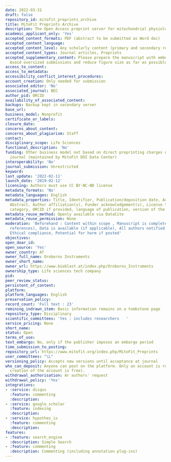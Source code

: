 ```yaml
---
date: 2022-03-31
draft: false
repository_id: mitofit_preprints_archive
title: MitoFit Preprints Archive
description: The Open Access preprint server for mitochondrial physiology and bioenergetics
academic_applicant_only: 'Yes'
accepted_content_formats: PDF (abstract to be submitted as Word doc)
accepted_content_language:
accepted_content_level: Any scholarly content (primary and secondary research)
accepted_content_types: Journal articles, Preprints
accepted_supplementary_content: Please prepare the manuscript with embedded figures.
  Avoid oversized submissions and reduce figure size as far as possible
access_to_content:
access_to_metadata:
accessibility_conflict_interest_procedures:
account_creation: Only needed for submission
associated_editor: 'No'
associated_journal: BEC
author_pid: ORCID
availability_of_associated_content:
backups: Backup kept in secondary server
base_url:
business_model: Nonprofit
certificate_or_labels:
closure_date:
concerns_about_content:
concerns_about_plagiarism: Staff
contact:
disciplinary_scope: Life Sciences
functional_description: 'No'
funding: Other business model not based on direct preprinting charges or associated
  journal (maintained by MitoFit DOI Data Center)
interoperability: 'No'
journal_submission: Unrestricted
keyword:
last_update: '2022-02-11'
launch_date: '2019-02-12'
licensing: Authors must use CC BY-NC-ND license
metadata_formats: 'No'
metadata_languages: English
metadata_properties: Title, Identifier, Publication/deposition date, Author name(s),
  Abstract, Author affiliation(s), Funder acknowledgement(s), License type(s), Subject
  category, ORCID if provided, language of publication, version of the manuscript
metadata_reuse_method: Openly available via DataCite
metadata_reuse_permission: None
moderation: 'Beforehand : Content within scope , Manuscript is complete (methods,
  references), Data is available (if applicable), All authors notified, Legal compliance,
  Ethical compliance, Potential for harm if posted'
objectives:
open_doar_id:
open_source: 'Yes'
owner_country: AT
owner_full_name: Oroboros Instruments
owner_short_name:
owner_url: https://www.bioblast.at/index.php/Oroboros_Instruments
ownership_type: Life sciences tech company
pid:
peer_review_status:
persistent_of_content:
platform:
platform_languages: English
preservation_policy:
record_count: 'Full text : 23'
remining_indrawn_item: Basic information remains on a tombstone page
repository_type: Disciplinary
scientific_committees: 'Yes : includes researchers   '
service_pricing: None
short_name:
status: Open
terms_of_use:
text_embargo: No, only if the publisher imposes an embargo period
time_submission_to_posting:
repository_url: https://www.mitofit.org/index.php/MitoFit_Preprints
user_committees: "\L"
versioning_policy: Accepts new versions until acceptance at journal
who_can_deposit: Anyone can post on the platform. Only an account is required ( The
  creation of the account is free).
withdrawal_authorisation: Ar authors' request
withdrawal_policy: 'Yes'
integrations:
- :service: disqus
  :feature: commenting
  :description:
- :service: google_scholar
  :feature: indexing
  :description:
- :service: hypothes_is
  :feature: commenting
  :description:
features:
- :feature: search_engine
  :description: Simple Search
- :feature: commenting
  :description: Commenting (including annotation plug-ins)
---
```



